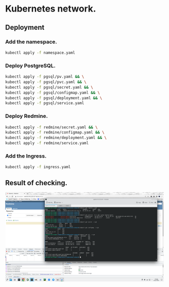 # Kubernetes network.

## Deployment

### Add the namespace.
```bash
kubectl apply -f namespace.yaml
```

### Deploy PostgreSQL.
```bash
kubectl apply -f pgsql/pv.yaml && \
kubectl apply -f pgsql/pvc.yaml && \
kubectl apply -f pgsql/secret.yaml && \
kubectl apply -f pgsql/configmap.yaml && \
kubectl apply -f pgsql/deployment.yaml && \
kubectl apply -f pgsql/service.yaml
```

### Deploy Redmine.
```bash
kubectl apply -f redmine/secret.yaml && \
kubectl apply -f redmine/configmap.yaml && \
kubectl apply -f redmine/deployment.yaml && \
kubectl apply -f redmine/service.yaml
```

### Add the Ingress.
```bash
kubectl apply -f ingress.yaml
```

## Result of checking.

![alt text](https://github.com/anton-png/conteinerization/blob/main/assets/IMG_03.png?raw=true)

